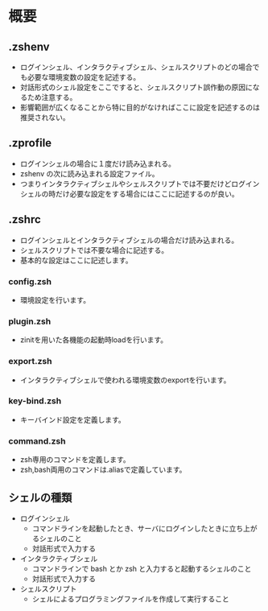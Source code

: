 # 概要
## .zshenv
- ログインシェル、インタラクティブシェル、シェルスクリプトのどの場合でも必要な環境変数の設定を記述する。
- 対話形式のシェル設定をここですると、シェルスクリプト誤作動の原因になるため注意する。
- 影響範囲が広くなることから特に目的がなければここに設定を記述するのは推奨されない。


## .zprofile
- ログインシェルの場合に１度だけ読み込まれる。
- zshenv の次に読み込まれる設定ファイル。
- つまりインタラクティブシェルやシェルスクリプトでは不要だけどログインシェルの時だけ必要な設定をする場合にはここに記述するのが良い。

## .zshrc
- ログインシェルとインタラクティブシェルの場合だけ読み込まれる。
- シェルスクリプトでは不要な場合に記述する。
- 基本的な設定はここに記述します。

### config.zsh
- 環境設定を行います。
### plugin.zsh
- zinitを用いた各機能の起動時loadを行います。
### export.zsh
- インタラクティブシェルで使われる環境変数のexportを行います。
### key-bind.zsh
- キーバインド設定を定義します。
### command.zsh
- zsh専用のコマンドを定義します。
- zsh,bash両用のコマンドは.aliasで定義しています。

## シェルの種類
- ログインシェル
   - コマンドラインを起動したとき、サーバにログインしたときに立ち上がるシェルのこと
   - 対話形式で入力する
- インタラクティブシェル
    - コマンドラインで bash とか zsh と入力すると起動するシェルのこと
    - 対話形式で入力する
- シェルスクリプト
    - シェルによるプログラミングファイルを作成して実行すること
